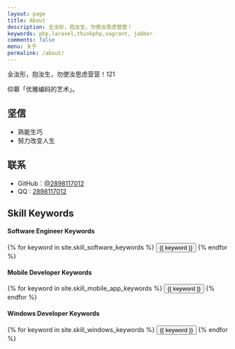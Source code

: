 ```yaml
---
layout: page
title: About
description: 全汝形，抱汝生，勿使汝思虑营营！
keywords: php,laravel,thinkphp,vagrant, jabber
comments: false
menu: 关于
permalink: /about/
---
```


全汝形，抱汝生，勿使汝思虑营营！121

仰慕「优雅编码的艺术」。

## 坚信

* 熟能生巧
* 努力改变人生

## 联系

* GitHub：[@2898117012](https://github.com/2898117012)
* QQ : [2898117012](http://user.qzone.qq.com/2898117012)

## Skill Keywords

#### Software Engineer Keywords
<div class="btn-inline">
    {% for keyword in site.skill_software_keywords %}
    <button class="btn btn-outline" type="button">{{ keyword }}</button>
    {% endfor %}
</div>

#### Mobile Developer Keywords
<div class="btn-inline">
    {% for keyword in site.skill_mobile_app_keywords %}
    <button class="btn btn-outline" type="button">{{ keyword }}</button>
    {% endfor %}
</div>

#### Windows Developer Keywords
<div class="btn-inline">
    {% for keyword in site.skill_windows_keywords %}
    <button class="btn btn-outline" type="button">{{ keyword }}</button>
    {% endfor %}
</div>
